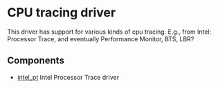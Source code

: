 # CPU tracing driver

This driver has support for various kinds of cpu tracing.
E.g., from Intel: Processor Trace, and eventually Performance Monitor,
BTS, LBR?

## Components
+ [intel_pt](intel-pt.md) Intel Processor Trace driver
